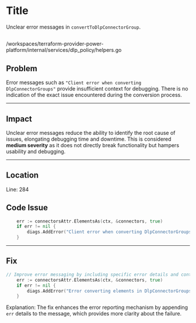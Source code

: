# Title
Unclear error messages in `convertToDlpConnectorGroup`.

##
/workspaces/terraform-provider-power-platform/internal/services/dlp_policy/helpers.go

## Problem
Error messages such as `"Client error when converting DlpConnectorGroups"` provide insufficient context for debugging. There is no indication of the exact issue encountered during the conversion process.

---

## Impact
Unclear error messages reduce the ability to identify the root cause of issues, elongating debugging time and downtime. This is considered **medium severity** as it does not directly break functionality but hampers usability and debugging.

---

## Location
Line: 284

## Code Issue

```go
	err := connectorsAttr.ElementsAs(ctx, &connectors, true)
	if err != nil {
		diags.AddError("Client error when converting DlpConnectorGroups", "")
	}
```
---

## Fix

```go
// Improve error messaging by including specific error details and context.
	err := connectorsAttr.ElementsAs(ctx, &connectors, true)
	if err != nil {
		diags.AddError("Error converting elements in DlpConnectorGroups", fmt.Sprintf("Details: %v", err))
	}
```

Explanation: The fix enhances the error reporting mechanism by appending `err` details to the message, which provides more clarity about the failure.
